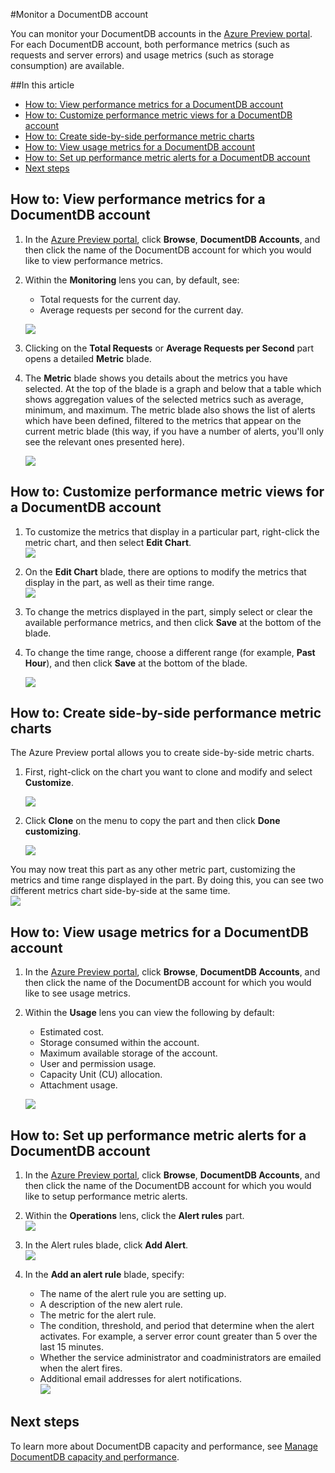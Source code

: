 <properties pageTitle="Monitor a DocumentDB account | Azure" description="Learn how to monitor your DocumentDB account for performance metrics (such as requests and server errors) and usage metrics (such as storage consumption)." services="documentdb" documentationCenter="" authors="mimig1" manager="jhubbard" editor="cgronlun"/>

<tags ms.service="documentdb" ms.workload="data-services" ms.tgt_pltfrm="na" ms.devlang="na" ms.topic="article" ms.date="01/13/2015" ms.author="mimig"/>

#Monitor a DocumentDB account  

You can monitor your DocumentDB accounts in the [Azure Preview portal](https://portal.azure.com/). For each DocumentDB account, both performance metrics (such as requests and server errors) and usage metrics (such as storage consumption) are available.

##In this article  

+ [How to: View performance metrics for a DocumentDB account](#metrics)
+ [How to: Customize performance metric views for a DocumentDB account](#custom)
+ [How to: Create side-by-side performance metric charts](#create)
+ [How to: View usage metrics for a DocumentDB account](#view)
+ [How to: Set up performance metric alerts for a DocumentDB account](#setup)
+ [Next steps](#next)
 

## <a id="metrics"></a>  How to: View performance metrics for a DocumentDB account
1.	In the [Azure Preview portal](https://portal.azure.com/), click **Browse**, **DocumentDB Accounts**, and then click the name of the DocumentDB account for which you would like to view performance metrics.
2.	Within the **Monitoring** lens you can, by default, see:
	*	Total requests for the current day.
	*	Average requests per second for the current day. 
	
	![](./media/documentdb-monitor-accounts/madocdb1.png)


3.	Clicking on the **Total Requests** or **Average Requests per Second** part opens a detailed **Metric** blade.
4.	The **Metric** blade shows you details about the metrics you have selected.  At the top of the blade is a graph and below that a table which shows aggregation values of the selected metrics such as average, minimum, and maximum.  The metric blade also shows the list of alerts which have been defined, filtered to the metrics that appear on the current metric blade (this way, if you have a number of alerts, you'll only see the relevant ones presented here).   

	![](./media/documentdb-monitor-accounts/madocdb2.png)


## <a id="custom"></a>  How to: Customize performance metric views for a DocumentDB account

1.	To customize the metrics that display in a particular part, right-click the metric chart, and then select **Edit Chart**.  
	![](./media/documentdb-monitor-accounts/madocdb3.png)

2.	On the **Edit Chart** blade, there are options to modify the metrics that display in the part, as well as their time range.  
	![](./media/documentdb-monitor-accounts/madocdb4.png)

3.	To change the metrics displayed in the part, simply select or clear the available performance metrics, and then click **Save** at the bottom of the blade.  
4.	To change the time range, choose a different range (for example, **Past Hour**), and then click **Save** at the bottom of the blade.  

	![](./media/documentdb-monitor-accounts/madocdb5.png) 


## <a id="create"></a>  How to: Create side-by-side performance metric charts
The Azure Preview portal allows you to create side-by-side metric charts.  

1.	First, right-click on the chart you want to clone and modify and select **Customize**. 

	![](./media/documentdb-monitor-accounts/madocdb6.png)

2.	Click **Clone** on the menu to copy the part and then click **Done customizing**. 

	![](./media/documentdb-monitor-accounts/madocdb7.png)  


You may now treat this part as any other metric part, customizing the metrics and time range displayed in the part.  By doing this, you can see two different metrics chart side-by-side at the same time.  
	![](./media/documentdb-monitor-accounts/madocdb8.png)  

## <a id="view"></a>  How to: View usage metrics for a DocumentDB account
1.	In the [Azure Preview portal](https://portal.azure.com/), click **Browse**, **DocumentDB Accounts**, and then click the name of the DocumentDB account for which you would like to see usage metrics.
2.	Within the **Usage** lens you can view the following by default:
	*	Estimated cost.
	*	Storage consumed within the account.
	*	Maximum available storage of the account.
	*	User and permission usage.
	*	Capacity Unit (CU) allocation.
	*	Attachment usage.

	![](./media/documentdb-monitor-accounts/madocdb9.png)
 
## <a id="setup"></a>  How to: Set up performance metric alerts for a DocumentDB account
1.	In the [Azure Preview portal](https://portal.azure.com/), click **Browse**, **DocumentDB Accounts**, and then click the name of the DocumentDB account for which you would like to setup performance metric alerts.
2.	Within the **Operations** lens, click the **Alert rules** part.  
	![](./media/documentdb-monitor-accounts/madocdb10.png)

3.	In the Alert rules blade, click **Add Alert**.  
	![](./media/documentdb-monitor-accounts/madocdb11.png)

4.	In the **Add an alert rule** blade, specify:
	*	The name of the alert rule you are setting up.
	*	A description of the new alert rule.
	*	The metric for the alert rule.
	*	The condition, threshold, and period that determine when the alert activates. For example, a server error count greater than 5 over the last 15 minutes.
	*	Whether the service administrator and coadministrators are emailed when the alert fires.
	*	Additional email addresses for alert notifications.  
	![](./media/documentdb-monitor-accounts/madocdb12.png)

 
## <a id="next"></a>  Next steps
To learn more about DocumentDB capacity and performance, see [Manage DocumentDB capacity and performance](../documentdb-manage/). 

<!--Anchors-->
[How to view performance metrics for a DocumentDB account]: #How-to-view-performance-metrics-for-a-DocumentDB-account
[Customize performance metric views for a DocumentDB account]: #Customize-performance-metric-views-for-a-DocumentDB-account
[How to create side-by-side performance metric charts]: #How-to-create-side-by-side-performance-metric-charts
[How to view usage metrics for a DocumentDB account]: #How-to-view-usage-metrics-for-a-DocumentDB-account
[How to setup performance metric alerts for a DocumentDB account]: #How-to-setup-performance-metric-alerts-for-a-DocumentDB-account
[Next steps]: #Next-steps
